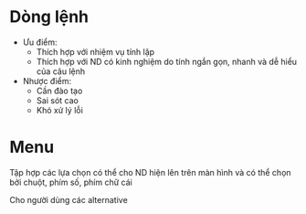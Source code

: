 # Dòng lệnh
- Ưu điểm:
	- Thích hợp với nhiệm vụ tính lặp
	- Thích hợp với ND có kinh nghiệm do tính ngắn gọn, nhanh và dễ hiểu của câu lệnh
- Nhược điểm:
	- Cần đào tạo
	- Sai sót cao
	- Khó xử lý lỗi

# Menu
Tập hợp các lựa chọn có thể cho ND hiện lên trên màn hình và có thể chọn bởi chuột, phím số, phím chữ cái

Cho người dùng các alternative